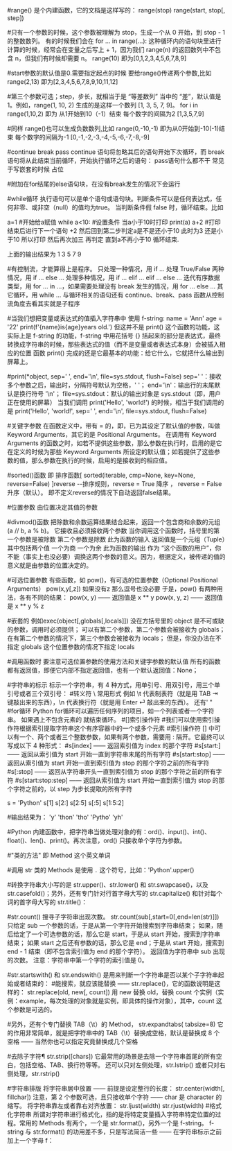 #range() 是个内建函数，它的文档是这样写的：
range(stop)
range(start, stop[, step])

#只有一个参数的时候，这个参数被理解为 stop，生成一个从 0 开始，到 stop - 1 的整数数列。
有的时候我们会在 for ... in range(...): 这种循环内的语句块里进行计算的时候，经常会在变量之后写上 + 1，因为我们 range(n) 的返回数列中不包含 n，但我们有时候却需要 n。
range(10)
即为[0,1,2,3,4,5,6,7,8,9]

#start参数的默认值是0.需要指定起点的时候 要给range()传递两个参数,比如
range(2,13)
即为[2,3,4,5,6,7,8,9,10,11,12]

#第三个参数可选；step，步长，就相当于是 “等差数列” 当中的 “差”，默认值是 1。例如，range(1, 10, 2) 生成的是这样一个数列 [1, 3, 5, 7, 9]。
for i in range(1,10,2)
即为 从1开始到10（-1）结束 每个数字的间隔为2
[1,3,5,7,9]

#同样 range()也可以生成负数数列,比如
range(0,-10,-1)
即为从0开始到-10(-1)结束 每个数字的间隔为-1
[0,-1,-2,-3,-4,-5,-6,-7,-8,-9]

#continue  break  pass
continue 语句将忽略其后的语句开始下次循环，而 break 语句将从此结束当前循环，开始执行循环之后的语句：
pass语句什么都不干 常见于写嵌套的时候 占位

#附加在for结尾的else语句块，在没有break发生的情况下会运行 

#while循环
执行语句可以是单个语句或语句块。判断条件可以是任何表达式，任何非零、或非空（null）的值均为true。
当判断条件假 false 时，循环结束。比如

a=1  #开始给a赋值
while a<10:    #设置条件 当a小于10时打印 
 print(a)
 a+2           #打印结束后进行下一个语句 +2 然后回到第二步判定a是不是还小于10 此时为3 还是小于10 所以打印 然后再次加三 再判定 直到a不再小于10 循环结束. 
 
上面的输出结果为 1 3 5 7 9



#有控制流，才能算得上是程序。
只处理一种情况，用 if ... 
处理 True/False 两种情况，用 if ... else ...
处理多种情况，用 if ... elif ... elif ... else ...
迭代有序数据类型，用 for ... in ...，如果需要处理没有 break 发生的情况，用 for ... else ...
其它循环，用 while ...
与循环相关的语句还有 continue、break、pass
函数从控制流角度去看其实就是子程序


#当我们想把变量或表达式的值插入字符串中 使用 f-string:
name = 'Ann'
age = '22'
print(f'{name}is{age}years old.')
但这并不是 print() 这个函数的功能，这实际上是 f-string 的功能，f-string 中用花括号 {} 括起来的部分是表达式，最终转换成字符串的时候，那些表达式的值（而不是变量或者表达式本身）会被插入相应的位置
函数 print() 完成的还是它最基本的功能：给它什么，它就把什么输出到屏幕上。

#print(*object, sep=' ', end='\n', file=sys.stdout, flush=False)
sep=' '：接收多个参数之后，输出时，分隔符号默认为空格，' '；
end='\n'：输出行的末尾默认是换行符号 '\n'；
file=sys.stdout：默认的输出对象是 sys.stdout（即，用户正在使用的屏幕）
当我们调用 print('Hello', 'world!') 的时候，相当于我们调用的是 print('Hello', 'world!', sep=' ', end='\n', file=sys.stdout, flush=False)

#关键字参数 
在函数定义中，带有 = 的，即，已为其设定了默认值的参数，叫做 Keyword Arguments，其它的是 Positional Arguments。
在调用有 Keyword Arguments 的函数之时，如若不提供这些参数，那么参数在执行时，启用的是它在定义的时候为那些 Keyword Arguments 所设定的默认值；如若提供了这些参数的值，那么参数在执行的时候，启用的是接收到的相应值。

#sorted()函数 即 排序函数[ sorted(iterable, cmp=None, key=None, reverse=False) ]reverse --排序规则，reverse = True 降序 ， reverse = False 升序（默认）。
即不定义reverse的情况下自动返回false结果。

#位置参数
由位置决定其值的参数

#divmod()函数
 把除数和余数运算结果结合起来，返回一个包含商和余数的元组(a // b, a % b)。
 它接收且必须接收两个参数
 当你调用这个函数时，括号里的第一个参数是被除数 第二个参数是除数 此为函数的输入
 返回值是一个元组（Tuple）其中包括两个值 一个为商 一个为余       此为函数的输出
 作为 “这个函数的用户”，你不能（事实上也没必要）调换这两个参数的意义。因为，根据定义，被传递的值的意义就是由参数的位置决定的。
 
#可选位置参数
有些函数，如 pow()，有可选的位置参数（Optional Positional Arguments） 
pow(x,y[,z]) 如果没有z 那么逗号也没必要
于是，pow() 有两种用法，各有不同的结果：
pow(x, y) —— 返回值是 x ** y
pow(x, y, z) —— 返回值是 x ** y % z

#嵌套的 例如exec(object[,globals[,locals]])
没在方括号里的 object 是不可或缺的参数，调用时必须提供；
可以有第二个参数，第二个参数会被接收为 globals；
在有第二个参数的情况下，第三个参数会被接收为 locals；
但是，你没办法在不指定 globals 这个位置参数的情况下指定 locals

#调用函数时 要注意可选位置参数的使用方法和关键字参数的默认值
所有的函数都有返回值，即便它内部不指定返回值，也有一个默认返回值：None；

#字符串的标示 标示一个字符串，有 4 种方式，用单引号、用双引号，用三个单引号或者三个双引号：
#转义符 \   常用形式 例如    \t 代表制表符（就是用 TAB ⇥ 键敲出来的东西），\n 代表换行符（就是用 Enter ⏎ 敲出来的东西）。 还有\'    \"
#for循环   Python for循环可以遍历任何序列的项目，如一个列表或者一个字符串。  如果遇上不包含元素的 就结束循环。
#[]索引操作符
#我们可以使用索引操作符根据索引提取字符串这个有序容器中的一个或多个元素
#索引操作符 [] 中可以有一个、两个或者三个整数参数，如果有两个参数，需要用 : 隔开。它最终可以写成以下 4 种形式：
#s[index] —— 返回索引值为 index 的那个字符
#s[start:] —— 返回从索引值为 start 开始一直到字符串末尾的所有字符
#s[start:stop] —— 返回从索引值为 start 开始一直到索引值为 stop 的那个字符之前的所有字符
#s[:stop] —— 返回从字符串开头一直到索引值为 stop 的那个字符之前的所有字符
#s[start:stop:step] —— 返回从索引值为 start 开始一直到索引值为 stop 的那个字符之前的，以 step 为步长提取的所有字符

s = 'Python'
s[1]
s[2:]
s[2:5]
s[:5]
s[1:5:2]

#输出结果为：
'y'
'thon'
'tho'
'Pytho'
'yh'

#Python 内建函数中，把字符串当做处理对象的有：ord()、input()、int()、float()、len()、print()。再次注意，ord() 只接收单个字符为参数。

#"类的方法" 即 Method 这个英文单词

#调用 str 类的 Methods 是使用 `.` 这个符号，比如：'Python'.upper()

#转换字符串大小写的是 str.upper()、str.lower() 和 str.swapcase()，以及 str.casefold()；另外，还有专门针对行首字母大写的 str.capitalize() 和针对每个词的首字母大写的 str.title()：

#str.count()  搜寻子字符串出现次数。
str.count(sub[,start=0[,end=len(str)]])
只给定 sub 一个参数的话，于是从第一个字符开始搜索到字符串结束；
如果，随后给定了一个可选参数的话，那么它是 start，于是从 start 开始，搜索到字符串结束；
如果 start 之后还有参数的话，那么它是 end；于是从 start 开始，搜索到 end - 1 结束（即不包含索引值为 end 的那个字符）。
返回值为字符串中 sub 出现的次数。
注意：字符串中第一个字符的索引值是 0。

#str.startswith() 和 str.endswith() 是用来判断一个字符串是否以某个子字符串起始或者结束的：
#能搜索，就应该能替换 —— str.replace()，它的函数说明是这样的：
str.replace(old, new[, count])
用 new 替换 old，替换 count 个实例（实例：example，每次处理的对象就是实例，即具体的操作对象），其中，count 这个参数是可选的。

#另外，还有个专门替换 TAB（\t）的 Method，
str.expandtabs( tabsize=8)
它的作用非常简单，就是把字符串中的 TAB（\t）替换成空格，默认是替换成 8 个空格 —— 当然你也可以指定究竟替换成几个空格

#去除子字符¶
str.strip([chars])
它最常用的场景是去除一个字符串首尾的所有空白，包括空格、TAB、换行符等等。
还可以只对左侧处理，str.lstrip() 或者只对右侧处理，str.rstrip()

#字符串排版
将字符串居中放置 —— 前提是设定整行的长度：
str.center(width[, fillchar])
注意，第 2 个参数可选，且只接收单个字符 —— char 是 character 的缩写。
将字符串靠左或者靠右对齐放置：
str.ljust(width)
str.rjust(width)
#格式化字符串
所谓对字符串进行格式化，指的是将特定变量插入字符串特定位置的过程。常用的 Methods 有两个，一个是 str.format()，另外一个是 f-string。
f-string 与 str.format() 的功用差不多，只是写法简洁一些 —— 在字符串标示之前加上一个字母 f：